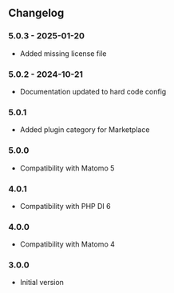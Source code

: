 ## Changelog

### 5.0.3 - 2025-01-20
- Added missing license file

### 5.0.2 - 2024-10-21
- Documentation updated to hard code config

### 5.0.1
-  Added plugin category for Marketplace

### 5.0.0
- Compatibility with Matomo 5

### 4.0.1
- Compatibility with PHP DI 6

### 4.0.0
- Compatibility with Matomo 4

### 3.0.0
 * Initial version
